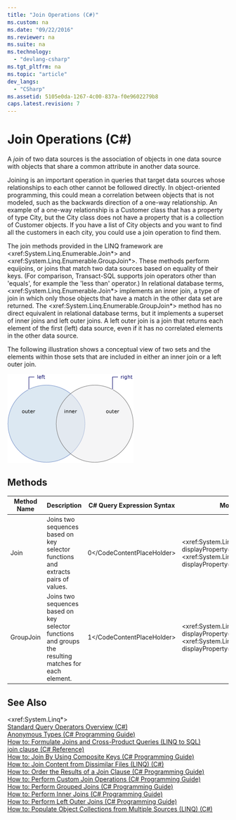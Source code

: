 ```yaml
---
title: "Join Operations (C#)"
ms.custom: na
ms.date: "09/22/2016"
ms.reviewer: na
ms.suite: na
ms.technology: 
  - "devlang-csharp"
ms.tgt_pltfrm: na
ms.topic: "article"
dev_langs: 
  - "CSharp"
ms.assetid: 5105e0da-1267-4c00-837a-f0e9602279b8
caps.latest.revision: 7
---
```

# Join Operations (C#)
A *join* of two data sources is the association of objects in one data source with objects that share a common attribute in another data source.  
  
 Joining is an important operation in queries that target data sources whose relationships to each other cannot be followed directly. In object-oriented programming, this could mean a correlation between objects that is not modeled, such as the backwards direction of a one-way relationship. An example of a one-way relationship is a Customer class that has a property of type City, but the City class does not have a property that is a collection of Customer objects. If you have a list of City objects and you want to find all the customers in each city, you could use a join operation to find them.  
  
 The join methods provided in the LINQ framework are \<xref:System.Linq.Enumerable.Join*> and \<xref:System.Linq.Enumerable.GroupJoin*>. These methods perform equijoins, or joins that match two data sources based on equality of their keys. (For comparison, Transact-SQL supports join operators other than 'equals', for example the 'less than' operator.) In relational database terms, \<xref:System.Linq.Enumerable.Join*> implements an inner join, a type of join in which only those objects that have a match in the other data set are returned. The \<xref:System.Linq.Enumerable.GroupJoin*> method has no direct equivalent in relational database terms, but it implements a superset of inner joins and left outer joins. A left outer join is a join that returns each element of the first (left) data source, even if it has no correlated elements in the other data source.  
  
 The following illustration shows a conceptual view of two sets and the elements within those sets that are included in either an inner join or a left outer join.  
  
 ![Two overlapping circles showing inner&#47;outer.](../vs140/media/joincircles.png "JoinCircles")  
  
## Methods  
  
|Method Name|Description|C# Query Expression Syntax|More Information|  
|-----------------|-----------------|---------------------------------|----------------------|  
|Join|Joins two sequences based on key selector functions and extracts pairs of values.|<CodeContentPlaceHolder>0\</CodeContentPlaceHolder>|\<xref:System.Linq.Enumerable.Join*?displayProperty=fullName>\<br />\<br /> \<xref:System.Linq.Queryable.Join*?displayProperty=fullName>|  
|GroupJoin|Joins two sequences based on key selector functions and groups the resulting matches for each element.|<CodeContentPlaceHolder>1\</CodeContentPlaceHolder>|\<xref:System.Linq.Enumerable.GroupJoin*?displayProperty=fullName>\<br />\<br /> \<xref:System.Linq.Queryable.GroupJoin*?displayProperty=fullName>|  
  
## See Also  
 \<xref:System.Linq*>   
 [Standard Query Operators Overview (C#)](../vs140/standard-query-operators-overview--csharp-.md)   
 [Anonymous Types (C# Programming Guide)](../vs140/anonymous-types--csharp-programming-guide-.md)   
 [How to: Formulate Joins and Cross-Product Queries (LINQ to SQL)](assetId:///d8072ede-0521-4670-9bec-1778ceeb875b)   
 [join clause (C# Reference)](../vs140/join-clause--csharp-reference-.md)   
 [How to: Join By Using Composite Keys (C# Programming Guide)](../vs140/how-to--join-by-using-composite-keys--csharp-programming-guide-.md)   
 [How to: Join Content from Dissimilar Files (LINQ) (C#)](../vs140/how-to--join-content-from-dissimilar-files--linq---csharp-.md)   
 [How to: Order the Results of a Join Clause (C# Programming Guide)](../vs140/how-to--order-the-results-of-a-join-clause--csharp-programming-guide-.md)   
 [How to: Perform Custom Join Operations (C# Programming Guide)](../vs140/how-to--perform-custom-join-operations--csharp-programming-guide-.md)   
 [How to: Perform Grouped Joins (C# Programming Guide)](../vs140/how-to--perform-grouped-joins--csharp-programming-guide-.md)   
 [How to: Perform Inner Joins (C# Programming Guide)](../vs140/how-to--perform-inner-joins--csharp-programming-guide-.md)   
 [How to: Perform Left Outer Joins (C# Programming Guide)](../vs140/how-to--perform-left-outer-joins--csharp-programming-guide-.md)   
 [How to: Populate Object Collections from Multiple Sources (LINQ) (C#)](../vs140/how-to--populate-object-collections-from-multiple-sources--linq---csharp-.md)